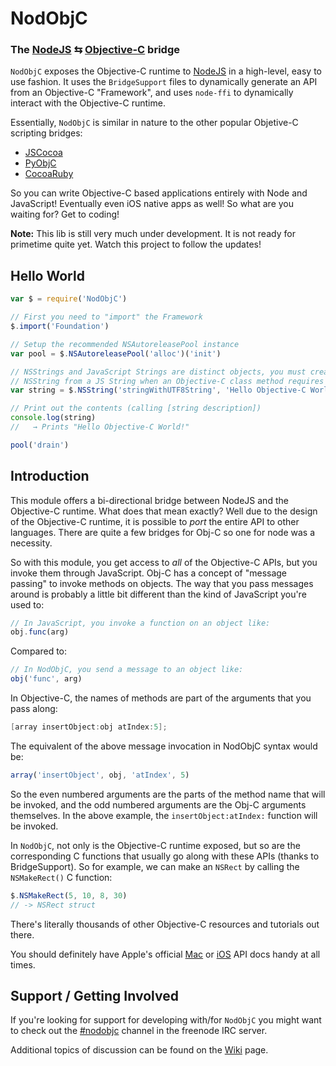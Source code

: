 NodObjC
=======
### The [NodeJS][] ⇆ [Objective-C][ObjCWikipedia] bridge


`NodObjC` exposes the Objective-C runtime to [NodeJS][] in a high-level, easy
to use fashion. It uses the `BridgeSupport` files to dynamically generate an
API from an Objective-C "Framework", and uses `node-ffi` to dynamically interact
with the Objective-C runtime.

Essentially, `NodObjC` is similar in nature to the other popular Objetive-C
scripting bridges:

 * [JSCocoa][]
 * [PyObjC][]
 * [CocoaRuby][]

So you can write Objective-C based applications entirely with Node and
JavaScript! Eventually even iOS native apps as well! So what are you waiting
for? Get to coding!

**Note:** This lib is still very much under development. It is not ready for
primetime quite yet. Watch this project to follow the updates!


Hello World
-----------

``` javascript
var $ = require('NodObjC')

// First you need to "import" the Framework
$.import('Foundation')

// Setup the recommended NSAutoreleasePool instance
var pool = $.NSAutoreleasePool('alloc')('init')

// NSStrings and JavaScript Strings are distinct objects, you must create an
// NSString from a JS String when an Objective-C class method requires one.
var string = $.NSString('stringWithUTF8String', 'Hello Objective-C World!')

// Print out the contents (calling [string description])
console.log(string)
//   → Prints "Hello Objective-C World!"

pool('drain')
```


Introduction
------------

This module offers a bi-directional bridge between NodeJS and the Objective-C
runtime. What does that mean exactly? Well due to the design of the Objective-C
runtime, it is possible to _port_ the entire API to other languages. There are
quite a few bridges for Obj-C so one for node was a necessity.

So with this module, you get access to _all_ of the Objective-C APIs, but you
invoke them through JavaScript. Obj-C has a concept of "message passing" to
invoke methods on objects. The way that you pass messages around is probably a
little bit different than the kind of JavaScript you're used to:

``` javascript
// In JavaScript, you invoke a function on an object like:
obj.func(arg)
```

Compared to:

``` javascript
// In NodObjC, you send a message to an object like:
obj('func', arg)
```

In Objective-C, the names of methods are part of the arguments that you pass
along:

``` objective-c
[array insertObject:obj atIndex:5];
```

The equivalent of the above message invocation in NodObjC syntax would be:

``` javascript
array('insertObject', obj, 'atIndex', 5)
```

So the even numbered arguments are the parts of the method name that will be
invoked, and the odd numbered arguments are the Obj-C arguments themselves. In
the above example, the `insertObject:atIndex:` function will be invoked.

In `NodObjC`, not only is the Objective-C runtime exposed, but so are the
corresponding C functions that usually go along with these APIs (thanks to
BridgeSupport). So for example, we can make an `NSRect` by calling the
`NSMakeRect()` C function:

``` javascript
$.NSMakeRect(5, 10, 8, 30)
// -> NSRect struct
```

There's literally thousands of other Objective-C resources and tutorials out
there.

You should definitely have Apple's official [Mac][MacDev] or [iOS][iOSDev] API
docs handy at all times.

Support / Getting Involved
---------------------------

If you're looking for support for developing with/for `NodObjC` you might want
to check out the [#nodobjc][IRC] channel in the freenode IRC server.

Additional topics of discussion can be found on the [Wiki][] page.



[NodeJS]: http://nodejs.org
[JSCocoa]: http://inexdo.com/JSCocoa
[PyObjC]: http://pyobjc.sourceforge.net
[CocoaRuby]: http://en.wikipedia.org/wiki/RubyCocoa
[IRC]: http://webchat.freenode.net/?channels=nodobjc
[Wiki]: https://github.com/TooTallNate/NodObjC/wiki
[MacDev]: http://developer.apple.com/library/mac/navigation/
[iOSDev]: http://developer.apple.com/library/ios/navigation/
[ObjCWikipedia]: http://en.wikipedia.org/wiki/Objective-C
